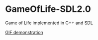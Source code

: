 # GameOfLife-SDL2.0
Game of Life implemented in C++ and SDL

[GIF demonstration](https://i.imgur.com/6yHSV8K.gif)
